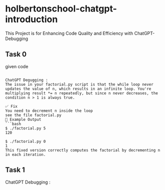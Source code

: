 # holbertonschool-chatgpt-introduction
This Project is for Enhancing Code Quality and Efficiency with ChatGPT- Debugging
## Task 0 
given code 
```

ChatGPT Degugging :
The issue in your factorial.py script is that the while loop never updates the value of n, which results in an infinite loop. You're multiplying result *= n repeatedly, but since n never decreases, the condition n > 1 is always true.

✅ Fix
You need to decrement n inside the loop
see the file factorial.py
🧪 Example Output
```bash
$ ./factorial.py 5
120

$ ./factorial.py 0
1
This fixed version correctly computes the factorial by decrementing n in each iteration.
```
## Task 1
ChatGPT Debugging :

